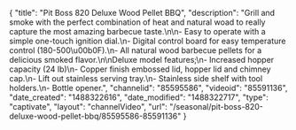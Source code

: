 {
    "title": "Pit Boss 820 Deluxe Wood Pellet BBQ",
    "description": "Grill and smoke with the perfect combination of heat and natural woad to really capture the most amazing barbecue taste.\n\n- Easy to operate with a simple one-touch ignition dial.\n- Digital control board for easy temperature control (180-500\u00b0F).\n- All natural wood barbecue pellets for a delicious smoked flavor.\n\nDeluxe model features;\n- Increased hopper capacity (24 lb)\n- Copper finish embossed lid, hopper lid and chimney cap.\n- Lift out stainless serving tray.\n- Stainless side shelf with tool holders.\n- Bottle opener.",
    "channelid": "85595586",
    "videoid": "85591136",
    "date_created": "1488322616",
    "date_modified": "1488322717",
    "type": "captivate",
    "layout": "channelVideo",
    "url": "\/seasonal\/pit-boss-820-deluxe-wood-pellet-bbq\/85595586-85591136"
}